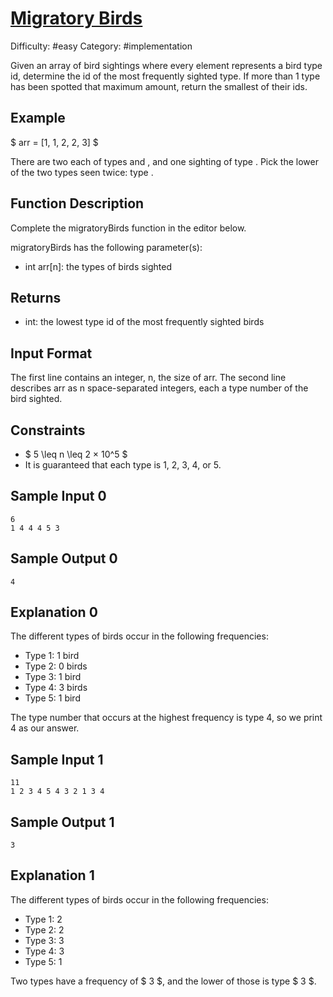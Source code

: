 
# [Migratory Birds](https://www.hackerrank.com/challenges/migratory-birds)

Difficulty: #easy
Category: #implementation

Given an array of bird sightings where every element represents a bird type
id, determine the id of the most frequently sighted type. If more than 1
type has been spotted that maximum amount, return the smallest of their ids.

## Example

$ arr = [1, 1, 2, 2, 3] $

There are two each of types  and , and one sighting of type . Pick the lower
of the two types seen twice: type .

## Function Description

Complete the migratoryBirds function in the editor below.

migratoryBirds has the following parameter(s):

- int arr[n]: the types of birds sighted

## Returns

- int: the lowest type id of the most frequently sighted birds

## Input Format

The first line contains an integer, n, the size of arr.
The second line describes arr as n space-separated integers, each a type
number of the bird sighted.

## Constraints

- $ 5 \leq n \leq 2 × 10^5 $
- It is guaranteed that each type is 1, 2, 3, 4, or 5.

## Sample Input 0

```text
6
1 4 4 4 5 3
```

## Sample Output 0

```text
4
```

## Explanation 0

The different types of birds occur in the following frequencies:

- Type 1: 1 bird
- Type 2: 0 birds
- Type 3: 1 bird
- Type 4: 3 birds
- Type 5: 1 bird

The type number that occurs at the highest frequency is type 4, so we print
4 as our answer.

## Sample Input 1

```text
11
1 2 3 4 5 4 3 2 1 3 4
```

## Sample Output 1

```text
3
```

## Explanation 1

The different types of birds occur in the following frequencies:

- Type 1: 2
- Type 2: 2
- Type 3: 3
- Type 4: 3
- Type 5: 1

Two types have a frequency of $ 3 $, and the lower of those is type $ 3 $.
